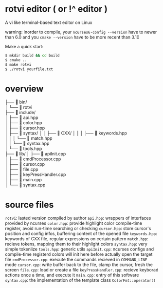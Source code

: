 # rotvi editor ( or !^ editor )
A vi like terminal-based text editor on Linux

warning: inorder to compile, your `ncurses6-config --version` have to newer than 6.0
         and you `cmake --version` have to be more recent than 3.10

Make a quick start: 
```bash
$ mkdir build && cd build 
$ cmake ..
$ make rotvi
$ ./rotvi yourfile.txt
```

# overview

├── 📁 bin/                             
│   └── 📄 rotvi                        
├── 📁 include/                     
│   ├── 📄 api.hpp                     
│   ├── 📄 color.hpp                  
│   ├── 📄 cursor.hpp                  
│   ├── 📁 syntax/
│   │   ├── 📁 CXX/
│   │   │   ├── 📄 keywords.hpp         
│   │   │   └── 📄 match.hpp           
│   │   └── 📄 syntax.hpp              
│   └── 📄 tools.hpp                    
├── 📁 lib/
│   ├── 📄 apiInit.cpp                 
│   ├── 📄 cmdProcessor.cpp             
│   ├── 📄 cursor.cpp                   
│   ├── 📄 file.cpp                    
│   ├── 📄 keyPressHandler.cpp          
│   ├── 📄 main.cpp                     
│   └── 📄 syntax.cpp                                     

# source files

`rotvi`: lasted version compiled by author
`api.hpp`: wrappers of interfaces provided by ncurses
`color.hpp`: provide highlight color compile-time register, avoid run-time searching or checking
`cursor.hpp`: store cursor's position and config infos, buffering content of the opened file
`keywords.hpp`: keywords of CXX file, regular expressions on certain pattern
`match.hpp`: recieve tokens, mapping them to their highlight colors
`syntax.hpp`: very simple tokenlize
`tools.hpp`: generic utils
`apiInit.cpp`: ncurses configs and compile-time registerd colors will init here before actually open the target file 
`cmdProcessor.cpp`: execute the commands recieved in `COMMAND_LINE` mode
`cursor.cpp`: write buffer back to the file, clamp the cursor, fresh the screen
`file.cpp`: load or create a file
`keyPressHandler.cpp`: recieve keyborad actions once a time, and execute it
`main.cpp`: entry of this software
`syntax.cpp`: the implementation of the template class `ColorFmt::operator()`
